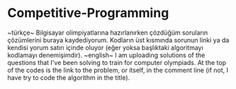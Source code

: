 # Competitive-Programming
~türkçe~
Bilgisayar olimpiyatlarına hazırlanırken çözdüğüm soruların çözümlerini buraya kaydediyorum. Kodların üst kısmında sorunun linki ya da kendisi yorum satırı içinde oluyor (eğer yoksa başlıktaki algoritmayı kodlamayı denemişimdir). 
~english~
I am uploading solutions of the questions that I've been solving to train for computer olympiads. At the top of the codes is the link to the problem, or itself, in the comment line (if not, I have try to code the algorithm in the title).
